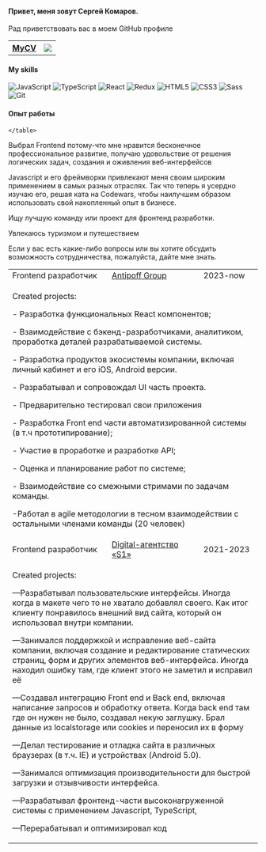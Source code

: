 <h4>Привет, меня зовут Сергей Комаров.</h4>
<p>Рад приветствовать вас в моем GitHub профиле</p>
<table>
  <tr>
    <th><a href="[https://kamensky124.github.io/AkCV/](https://my-cv-kappa-five.vercel.app/)">MyCV</a></th>
    <th><a href="https://t.me/cravzew"><img src="https://img.icons8.com/color/1x/telegram-app"></img></a></th>
  </tr>
  </table>

<h4>My skills</h4>

![JavaScript](https://img.shields.io/badge/javascript-%23323330.svg?style=for-the-badge&logo=javascript&logoColor=%23F7DF1E)
![TypeScript](https://img.shields.io/badge/typescript-%23007ACC.svg?style=for-the-badge&logo=typescript&logoColor=white)
![React](https://img.shields.io/badge/react-%2320232a.svg?style=for-the-badge&logo=react&logoColor=%2361DAFB)
![Redux](https://img.shields.io/badge/redux-%23593d88.svg?style=for-the-badge&logo=redux&logoColor=white)
![HTML5](https://img.shields.io/badge/HTML5-E34F26.svg?style=for-the-badge&logo=HTML5&logoColor=white)
![CSS3](https://img.shields.io/badge/CSS3-1572B6.svg?style=for-the-badge&logo=CSS3&logoColor=white)
![Sass](https://img.shields.io/badge/Sass-CC6699.svg?style=for-the-badge&logo=Sass&logoColor=white)
![Git](https://img.shields.io/badge/Git-F05032.svg?style=for-the-badge&logo=Git&logoColor=white)

<h4>Опыт работы</h4>
<table>
  <tr>
    <td>Frontend разработчик</td>
    <td><a href="https://ppman.ru/"> Antipoff Group</a></td>
    <td>2023-now</td>
  </tr>
  <tr>
    <td colspan="3"><p>Created projects:</p>
      <p>- Разработка функциональных React компонентов;</p>
      <p>- Взаимодействие с бэкенд-разработчиками, аналитиком, проработка деталей разрабатываемой системы.</p>
      <p>- Разработка продуктов экосистемы компании, включая личный кабинет и его iOS, Android версии.</p>
      <p>- Разрабатывал и сопровождал UI часть проекта.</p>
      <p>- Предварительно тестировал свои приложения</p>
      <p>- Разработка Front end части автоматизированной системы (в т.ч прототипирование); </p>
      <p>- Участие в проработке и разработке API; </p>
      <p>- Оценка и планирование работ по системе; </p>
      <p>- Взаимодействие со смежными стримами по задачам команды. </p>
      <p>-Работал в agile методологии в тесном взаимодействии с остальными членами команды (20 человек) </p>
</td>
   </tr>
   <tr>
    <td>Frontend разработчик</td>
    <td><a href="https://s-one.ru/"> Digital-агентство «S1»</a></td>
    <td>2021-2023</td>
  </tr>
  <tr>
    <td colspan="3"><p>Created projects:</p>
      <p>—Разрабатывал пользовательские интерфейсы. Иногда когда в макете чего то не хватало добавлял своего. Как итог клиенту понравилось внешний вид сайта, который он использовал внутри компании.</p>
      <p>—Занимался поддержкой и исправление веб-сайта компании, включая создание и редактирование статических страниц, форм и других элементов веб-интерфейса. Иногда находил ошибку там, где клиент этого не заметил и исправил её</p>
      <p>—Создавал интеграцию Front end и Back end, включая написание запросов и обработку ответа. Когда back end там где он нужен не было, создавал некую заглушку. Брал данные из localstorage или cookies и переносил их в форму</p>
      <p>—Делал тестирование и отладка сайта в различных браузерах (в т.ч. IE) и устройствах (Android 5.0).</p>
      <p>—Занимался оптимизация производительности для быстрой загрузки и отзывчивости интерфейса.</p>
      <p>—Разрабатывал фронтенд-части высоконагруженной системы с применением Javascript, TypeScript,</p>
      <p>—Перерабатывал и оптимизировал код</p>
</td>
   </tr>

    </table>
    
<p>Выбрал Frontend потому-что мне нравится бесконечное профессиональное развитие, получаю удовольствие от решения логических задач, создания и оживления веб-интерфейсов</p>
<p>Javascript и его фреймворки привлекают меня своим широким применением в самых разных отраслях. Так что теперь я усердно изучаю его, решая ката на Codewars, чтобы наилучшим образом использовать свой накопленный опыт в бизнесе.</p>
<p>Ищу лучшую команду или проект для фронтенд разработки.</p>
<p>Увлекаюсь туризмом и путешествием</p>
<p>Если у вас есть какие-либо вопросы или вы хотите обсудить возможность сотрудничества, пожалуйста, дайте мне знать.</p>
